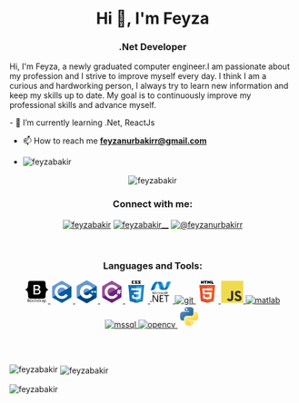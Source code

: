 
<h1 align="center">Hi 👋, I'm Feyza</h1>
<h3 align="center">.Net Developer</h3>

<p align="left">Hi, I'm Feyza, a newly graduated computer engineer.I am passionate about my profession and I strive to improve myself every day.
 I think I am a curious and hardworking person, I always try to learn new information and keep my skills up to date. My goal is to continuously improve my professional skills and advance myself.</p>
<p>- 🌱 I’m currently learning .Net, ReactJs

- 📫 How to reach me **feyzanurbakirr@gmail.com**
- <p align="left"> <img src="https://komarev.com/ghpvc/?username=feyzabakir&label=Profile%20views&color=0e75b6&style=flat" alt="feyzabakir" /> </p>
</p>

 <p align="center"> <img align="center" src="https://user-images.githubusercontent.com/74038190/221352975-94759904-aa4c-4032-a8ab-b546efb9c478.gif" alt="feyzabakir" /></p>

<h3 align="center">Connect with me:</h3>
<p align="center">
<a href="https://linkedin.com/in/feyzabakir" target="blank"><img align="center" src="https://raw.githubusercontent.com/rahuldkjain/github-profile-readme-generator/master/src/images/icons/Social/linked-in-alt.svg" alt="feyzabakir" height="30" width="40" /></a>
<a href="https://instagram.com/feyzabakir__" target="blank"><img align="center" src="https://raw.githubusercontent.com/rahuldkjain/github-profile-readme-generator/master/src/images/icons/Social/instagram.svg" alt="feyzabakir__" height="30" width="40" /></a>
<a href="https://medium.com/@feyzanurbakirr" target="blank"><img align="center" src="https://raw.githubusercontent.com/rahuldkjain/github-profile-readme-generator/master/src/images/icons/Social/medium.svg" alt="@feyzanurbakirr" height="30" width="40" /></a>
</p>
<br/>
<h3 align="center">Languages and Tools:</h3>
<p align="center"> <a href="https://getbootstrap.com" target="_blank" rel="noreferrer"> <img src="https://raw.githubusercontent.com/devicons/devicon/master/icons/bootstrap/bootstrap-plain-wordmark.svg" alt="bootstrap" width="40" height="40"/> </a> <a href="https://www.cprogramming.com/" target="_blank" rel="noreferrer"> <img src="https://raw.githubusercontent.com/devicons/devicon/master/icons/c/c-original.svg" alt="c" width="40" height="40"/> </a> <a href="https://www.w3schools.com/cpp/" target="_blank" rel="noreferrer"> <img src="https://raw.githubusercontent.com/devicons/devicon/master/icons/cplusplus/cplusplus-original.svg" alt="cplusplus" width="40" height="40"/> </a> <a href="https://www.w3schools.com/cs/" target="_blank" rel="noreferrer"> <img src="https://raw.githubusercontent.com/devicons/devicon/master/icons/csharp/csharp-original.svg" alt="csharp" width="40" height="40"/> </a> <a href="https://www.w3schools.com/css/" target="_blank" rel="noreferrer"> <img src="https://raw.githubusercontent.com/devicons/devicon/master/icons/css3/css3-original-wordmark.svg" alt="css3" width="40" height="40"/> </a> <a href="https://dotnet.microsoft.com/" target="_blank" rel="noreferrer"> <img src="https://raw.githubusercontent.com/devicons/devicon/master/icons/dot-net/dot-net-original-wordmark.svg" alt="dotnet" width="40" height="40"/> </a> <a href="https://git-scm.com/" target="_blank" rel="noreferrer"> <img src="https://www.vectorlogo.zone/logos/git-scm/git-scm-icon.svg" alt="git" width="40" height="40"/> </a> <a href="https://www.w3.org/html/" target="_blank" rel="noreferrer"> <img src="https://raw.githubusercontent.com/devicons/devicon/master/icons/html5/html5-original-wordmark.svg" alt="html5" width="40" height="40"/> </a> <a href="https://developer.mozilla.org/en-US/docs/Web/JavaScript" target="_blank" rel="noreferrer"> <img src="https://raw.githubusercontent.com/devicons/devicon/master/icons/javascript/javascript-original.svg" alt="javascript" width="40" height="40"/> </a> <a href="https://www.mathworks.com/" target="_blank" rel="noreferrer"> <img src="https://upload.wikimedia.org/wikipedia/commons/2/21/Matlab_Logo.png" alt="matlab" width="40" height="40"/> </a> <a href="https://www.microsoft.com/en-us/sql-server" target="_blank" rel="noreferrer"> <img src="https://www.svgrepo.com/show/303229/microsoft-sql-server-logo.svg" alt="mssql" width="40" height="40"/> </a> <a href="https://opencv.org/" target="_blank" rel="noreferrer"> <img src="https://www.vectorlogo.zone/logos/opencv/opencv-icon.svg" alt="opencv" width="40" height="40"/> </a> <a href="https://www.python.org" target="_blank" rel="noreferrer"> <img src="https://raw.githubusercontent.com/devicons/devicon/master/icons/python/python-original.svg" alt="python" width="40" height="40"/> </a> </p>
<br/>
<br/>

<p><img align="left" src="https://github-readme-stats.vercel.app/api/top-langs?username=feyzabakir&show_icons=true&locale=en&layout=compact" alt="feyzabakir" /></p>

<p>&nbsp;<img align="center" src="https://github-readme-stats.vercel.app/api?username=feyzabakir&show_icons=true&locale=en" alt="feyzabakir" /></p>

<p><img align="center" src="https://github-readme-streak-stats.herokuapp.com/?user=feyzabakir&" alt="feyzabakir" /></p>

